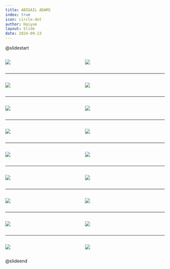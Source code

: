 ```yaml
---
title: ABIGAIL ADAMS
index: true
icon: circle-dot
author: Haiyue
layout: Slide
date: 2024-09-23
---
```

 
@slidestart

<div style="display:flex">
<div style="flex:1">

![](/reading/english/Level-N/ABIGAIL%20ADAMS/001.webp)
</div>
<div style="flex:1">

![](/reading/english/Level-N/ABIGAIL%20ADAMS/002.webp)
</div>
</div>

---

<div style="display:flex">
<div style="flex:1">

![](/reading/english/Level-N/ABIGAIL%20ADAMS/003.webp)
</div>
<div style="flex:1">

![](/reading/english/Level-N/ABIGAIL%20ADAMS/004.webp)
</div>
</div>

---

<div style="display:flex">
<div style="flex:1">

![](/reading/english/Level-N/ABIGAIL%20ADAMS/005.webp)
</div>
<div style="flex:1">

![](/reading/english/Level-N/ABIGAIL%20ADAMS/006.webp)
</div>
</div>

---

<div style="display:flex">
<div style="flex:1">

![](/reading/english/Level-N/ABIGAIL%20ADAMS/007.webp)
</div>
<div style="flex:1">

![](/reading/english/Level-N/ABIGAIL%20ADAMS/008.webp)
</div>
</div>

---

<div style="display:flex">
<div style="flex:1">

![](/reading/english/Level-N/ABIGAIL%20ADAMS/009.webp)
</div>
<div style="flex:1">

![](/reading/english/Level-N/ABIGAIL%20ADAMS/010.webp)
</div>
</div>

---

<div style="display:flex">
<div style="flex:1">

![](/reading/english/Level-N/ABIGAIL%20ADAMS/011.webp)
</div>
<div style="flex:1">

![](/reading/english/Level-N/ABIGAIL%20ADAMS/012.webp)
</div>
</div>

---

<div style="display:flex">
<div style="flex:1">

![](/reading/english/Level-N/ABIGAIL%20ADAMS/013.webp)
</div>
<div style="flex:1">

![](/reading/english/Level-N/ABIGAIL%20ADAMS/014.webp)
</div>
</div>

---

<div style="display:flex">
<div style="flex:1">

![](/reading/english/Level-N/ABIGAIL%20ADAMS/015.webp)
</div>
<div style="flex:1">

![](/reading/english/Level-N/ABIGAIL%20ADAMS/016.webp)
</div>
</div>

---

<div style="display:flex">
<div style="flex:1">

![](/reading/english/Level-N/ABIGAIL%20ADAMS/017.webp)
</div>
<div style="flex:1">

![](/reading/english/Level-N/ABIGAIL%20ADAMS/018.webp)
</div>
</div>

@slideend